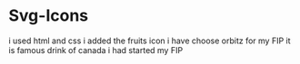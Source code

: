 # Svg-Icons
i used html and css
i added the fruits icon
i have choose orbitz for my FIP 
it is famous drink of canada 
i had started my FIP 